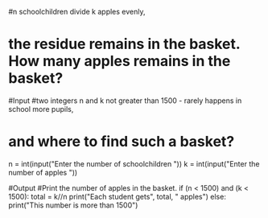 #n schoolchildren divide k apples evenly,
# the residue remains in the basket. How many apples remains in the basket?

#Input
#two integers n and k not greater than 1500 - rarely happens in school more pupils,
# and where to find such a basket?
n = int(input("Enter the number of schoolchildren "))
k = int(input("Enter the number of apples "))

#Output
#Print the number of apples in the basket.
if (n < 1500) and (k < 1500):
    total = k//n
    print("Each student gets", total, " apples")
else:
    print("This number is more than 1500")



